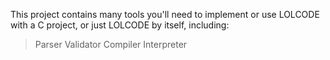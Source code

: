 This project contains many tools you'll need to implement or use LOLCODE with a C project, or just LOLCODE by itself, including:
> Parser
> Validator
> Compiler
> Interpreter